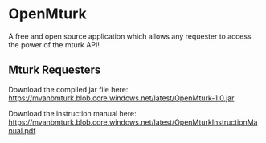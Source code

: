 # OpenMturk

A free and open source application which allows any requester to access the power of the mturk API!

## Mturk Requesters

Download the compiled jar file here: https://mvanbmturk.blob.core.windows.net/latest/OpenMturk-1.0.jar

Download the instruction manual here: https://mvanbmturk.blob.core.windows.net/latest/OpenMturkInstructionManual.pdf
